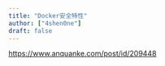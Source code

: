 ```yaml
---
title: "Docker安全特性"
author: ["4shen0ne"]
draft: false
---
```


<https://www.anquanke.com/post/id/209448>
